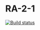 # RA-2-1


[![Build status](https://ci.appveyor.com/api/projects/status/dm7sd5lfbgj98fqg?svg=true)](https://ci.appveyor.com/project/nugmanov87/ra-2-1)
